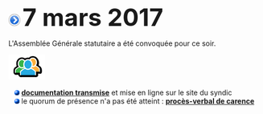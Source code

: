 ![](item.png) <font size="14px"><b>7 mars 2017</b></font>

L'Assemblée Générale statutaire a été convoquée pour ce soir.

![](icon_group.png)

&nbsp;&nbsp;&nbsp;![](blue_bullet.gif)&nbsp;[**documentation transmise**](AG_20180416_Docs.pdf) et mise en ligne sur le site du syndic  
&nbsp;&nbsp;&nbsp;![](blue_bullet.gif)&nbsp;le quorum de présence n'a pas été atteint : [**procès-verbal de carence**](PV_carence.pdf)
